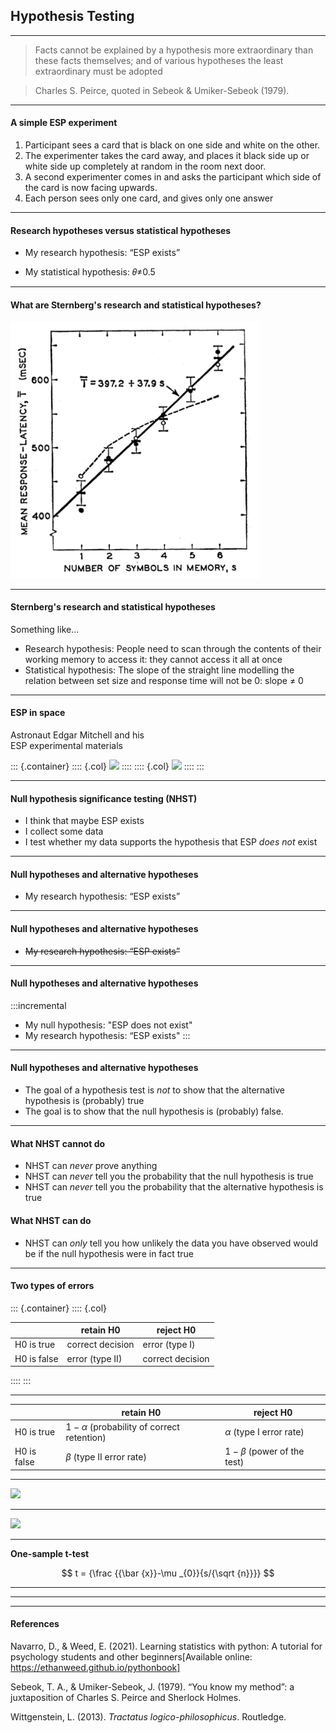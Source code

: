 ## Hypothesis Testing

<style>
.container{
  display: flex;
}
.col {
  flex: 1;
}
</style>

---

> Facts cannot be explained by a hypothesis more extraordinary than these facts themselves; and of various hypotheses the least extraordinary must be adopted

> Charles S. Peirce, quoted in Sebeok & Umiker-Sebeok (1979).


---


#### A simple ESP experiment

1. Participant sees a card that is black on one side and white on the other. 
2. The experimenter takes the card away, and places it black side up or white side up completely at random in the room next door. 
3. A second experimenter comes in and asks the participant which side of the card is now facing upwards. 
4. Each person sees only one card, and gives only one answer

---

#### Research hypotheses versus statistical hypotheses

- My research hypothesis: “ESP exists”

- My statistical hypothesis: 𝜃≠0.5


---

#### What are Sternberg's research and statistical hypotheses?

<img src="https://github.com/ethanweed/ExPsyLing/blob/master/2021/Slides/Images/Sternberg_Experiment1.png?raw=true" width="400"/>

---

#### Sternberg's research and statistical hypotheses

Something like...

- Research hypothesis: People need to scan through the contents of their working memory to access it: they cannot access it all at once
- Statistical hypothesis: The slope of the straight line modelling the relation between set size and response time will not be 0: slope ≠ 0

---


#### ESP in space

Astronaut Edgar Mitchell and his  
ESP experimental materials

::: {.container}
:::: {.col}
<img src="https://upload.wikimedia.org/wikipedia/commons/thumb/d/d1/Edgar_Mitchell_S70-55388.jpg/797px-Edgar_Mitchell_S70-55388.jpg" width=""/>
::::
:::: {.col}
<img src="https://www.cabinetmagazine.org/issues/5/cabinet_005_backstrom_fia_001.jpg" width=""/>
::::
:::

---

#### Null hypothesis significance testing (NHST)

- I think that maybe ESP exists
- I collect some data
- I test whether my data supports the hypothesis that ESP _does not_ exist

---

#### Null hypotheses and alternative hypotheses

- My research hypothesis: “ESP exists”

---

#### Null hypotheses and alternative hypotheses

- ~~My research hypothesis: “ESP exists”~~

---
	
#### Null hypotheses and alternative hypotheses

:::incremental
- My null hypothesis: "ESP does not exist"
- My research hypothesis: “ESP exists"
:::
	
---

#### Null hypotheses and alternative hypotheses

- The goal of a hypothesis test is _not_ to show that the alternative hypothesis is (probably) true
- The goal is to show that the null hypothesis is (probably) false.

---

#### What NHST cannot do

- NHST can _never_ prove anything
- NHST can _never_ tell you the probability that the null hypothesis is true
- NHST can _never_ tell you the probability that the alternative hypothesis is true


#### What NHST can do

- NHST can _only_ tell you how unlikely the data you have observed would be if the null hypothesis were in fact true

---

#### Two types of errors


::: {.container}
:::: {.col}

|             | retain H0        | reject H0        |
|-------------|------------------|------------------|
| H0 is true  | correct decision | error (type I)   |
| H0 is false | error (type II)  | correct decision |

::::
:::


---

|             | retain H0                                     | reject H0                     |
|-------------|-----------------------------------------------|-------------------------------|
| H0 is true  | $1-\alpha$ (probability of correct retention) | $\alpha$ (type I error rate)  |
| H0 is false | $\beta$ (type II error rate)                  | $1-\beta$  (power of the test)|

---

<img src="https://ethanweed.github.io/pythonbook/_images/04.04-hypothesis-testing_11_1.png" width=""/>

---


<img src="https://ethanweed.github.io/pythonbook/_images/04.04-hypothesis-testing_15_1.png" width=""/>

---

**One-sample t-test**


$$
t = {\frac {{\bar {x}}-\mu _{0}}{s/{\sqrt {n}}}}
$$

---



---



---

#### References

Navarro, D., & Weed, E. (2021). Learning statistics with python: A tutorial for psychology students and other beginners[Available online: https://ethanweed.github.io/pythonbook]

Sebeok, T. A., & Umiker-Sebeok, J. (1979). “You know my method”: a juxtaposition of Charles S. Peirce and Sherlock Holmes.

Wittgenstein, L. (2013). _Tractatus logico-philosophicus_. Routledge.